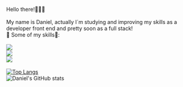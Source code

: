Hello there!👩‍💻📃
<br>
<br>
My name is Daniel, actually I´m studying and improving my skills as a developer front end and pretty soon as a full stack!
<br>
🚀 Some of my skills🚀:
<br>
<br>
<img src="https://img.shields.io/badge/HTML5-E34F26?style=for-the-badge&logo=html5&logoColor=white" />
<br>
<img src="https://img.shields.io/badge/CSS3-1572B6?style=for-the-badge&logo=css3&logoColor=white" />
<br>
<img src="https://img.shields.io/badge/JavaScript-323330?style=for-the-badge&logo=javascript&logoColor=F7DF1E" />
<br>
<br>
[![Top Langs](https://github-readme-stats.vercel.app/api/top-langs/?username=Daniel-Reis-dev)](https://github.com/anuraghazra/github-readme-stats)
<br>
![Daniel's GitHub stats](https://github-readme-stats.vercel.app/api?username=Daniel-Reis-dev&show_icons=true&theme=radical)

